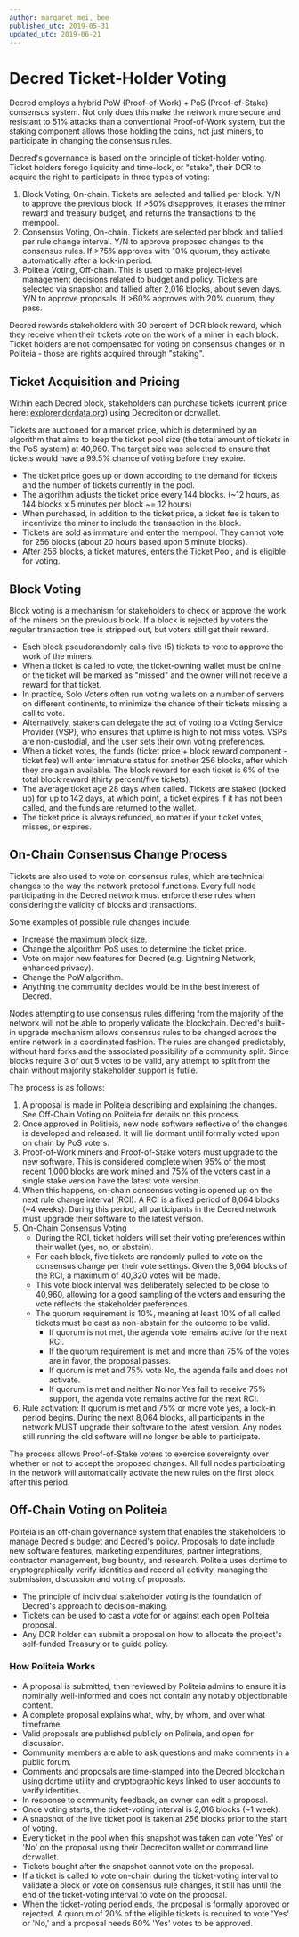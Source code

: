 ```yaml
---
author: margaret_mei, bee
published_utc: 2019-05-31
updated_utc: 2019-06-21
---
```


# Decred Ticket-Holder Voting

Decred employs a hybrid PoW (Proof-of-Work) + PoS (Proof-of-Stake) consensus system. Not only does this make the network more secure and resistant to 51% attacks than a conventional Proof-of-Work system, but the staking component allows those holding the coins, not just miners, to participate in changing the consensus rules.

Decred's governance is based on the principle of ticket-holder voting. Ticket holders forego liquidity and time-lock, or "stake", their DCR to acquire the right to participate in three types of voting:

1. Block Voting, On-chain. Tickets are selected and tallied per block. Y/N to approve the previous block. If >50% disapproves, it erases the miner reward and treasury budget, and returns the transactions to the mempool.
2. Consensus Voting, On-chain. Tickets are selected per block and tallied per rule change interval. Y/N to approve proposed changes to the consensus rules. If >75% approves with 10% quorum, they activate automatically after a lock-in period.
3. Politeia Voting, Off-chain. This is used to make project-level management decisions related to budget and policy. Tickets are selected via snapshot and tallied after 2,016 blocks, about seven days. Y/N to approve proposals. If >60% approves with 20% quorum, they pass.

Decred rewards stakeholders with 30 percent of DCR block reward, which they receive when their tickets vote on the work of a miner in each block. Ticket holders are not compensated for voting on consensus changes or in Politeia - those are rights acquired through "staking".

## Ticket Acquisition and Pricing

Within each Decred block, stakeholders can purchase tickets (current price here: [explorer.dcrdata.org](https://explorer.dcrdata.org/)) using Decrediton or dcrwallet.

Tickets are auctioned for a market price, which is determined by an algorithm that aims to keep the ticket pool size (the total amount of tickets in the PoS system) at 40,960. The target size was selected to ensure that tickets would have a 99.5% chance of voting before they expire.

- The ticket price goes up or down according to the demand for tickets and the number of tickets currently in the pool.
- The algorithm adjusts the ticket price every 144 blocks. (~12 hours, as 144 blocks x 5 minutes per block ~= 12 hours)
- When purchased, in addition to the ticket price, a ticket fee is taken to incentivize the miner to include the transaction in the block.
- Tickets are sold as immature and enter the mempool. They cannot vote for 256 blocks (about 20 hours based upon 5 minute blocks).
- After 256 blocks, a ticket matures, enters the Ticket Pool, and is eligible for voting.

## Block Voting

Block voting is a mechanism for stakeholders to check or approve the work of the miners on the previous block. If a block is rejected by voters the regular transaction tree is stripped out, but voters still get their reward.

- Each block pseudorandomly calls five (5) tickets to vote to approve the work of the miners.
- When a ticket is called to vote, the ticket-owning wallet must be online or the ticket will be marked as "missed" and the owner will not receive a reward for that ticket.
- In practice, Solo Voters often run voting wallets on a number of servers on different continents, to minimize the chance of their tickets missing a call to vote.
- Alternatively, stakers can delegate the act of voting to a Voting Service Provider (VSP), who ensures that uptime is high to not miss votes. VSPs are non-custodial, and the user sets their own voting preferences.
- When a ticket votes, the funds (ticket price + block reward component - ticket fee) will enter immature status for another 256 blocks, after which they are again available. The block reward for each ticket is 6% of the total block reward (thirty percent/five tickets).
- The average ticket age 28 days when called. Tickets are staked (locked up) for up to 142 days, at which point, a ticket expires if it has not been called, and the funds are returned to the wallet.
- The ticket price is always refunded, no matter if your ticket votes, misses, or expires.

## On-Chain Consensus Change Process

Tickets are also used to vote on consensus rules, which are technical changes to the way the network protocol functions. Every full node participating in the Decred network must enforce these rules when considering the validity of blocks and transactions.

Some examples of possible rule changes include:

- Increase the maximum block size.
- Change the algorithm PoS uses to determine the ticket price.
- Vote on major new features for Decred (e.g. Lightning Network, enhanced privacy).
- Change the PoW algorithm.
- Anything the community decides would be in the best interest of Decred.

Nodes attempting to use consensus rules differing from the majority of the network will not be able to properly validate the blockchain. Decred's built-in upgrade mechanism allows consensus rules to be changed across the entire network in a coordinated fashion. The rules are changed predictably, without hard forks and the associated possibility of a community split. Since blocks require 3 of out 5 votes to be valid, any attempt to split from the chain without majority stakeholder support is futile.

The process is as follows:

1. A proposal is made in Politeia describing and explaining the changes. See Off-Chain Voting on Politeia for details on this process.
2. Once approved in Politieia, new node software reflective of the changes is developed and released. It will lie dormant until formally voted upon on chain by PoS voters.
3. Proof-of-Work miners and Proof-of-Stake voters must upgrade to the new software. This is considered complete when 95% of the most recent 1,000 blocks are work mined and 75% of the voters cast in a single stake version have the latest vote version.
4. When this happens, on-chain consensus voting is opened up on the next rule change interval (RCI). A RCI is a fixed period of 8,064 blocks (~4 weeks). During this period, all participants in the Decred network must upgrade their software to the latest version.
5. On-Chain Consensus Voting
   - During the RCI, ticket holders will set their voting preferences within their wallet (yes, no, or abstain).
   - For each block, five tickets are randomly pulled to vote on the consensus change per their vote settings. Given the 8,064 blocks of the RCI, a maximum of 40,320 votes will be made.
   - This vote block interval was deliberately selected to be close to 40,960, allowing for a good sampling of the voters and ensuring the vote reflects the stakeholder preferences.
   - The quorum requirement is 10%, meaning at least 10% of all called tickets must be cast as non-abstain for the outcome to be valid.
     * If quorum is not met, the agenda vote remains active for the next RCI.
     * If the quorum requirement is met and more than 75% of the votes are in favor, the proposal passes.
     * If quorum is met and 75% vote No, the agenda fails and does not activate.
     * If quorum is met and neither No nor Yes fail to receive 75% support, the agenda vote remains active for the next RCI.
6. Rule activation: If quorum is met and 75% or more vote yes, a lock-in period begins. During the next 8,064 blocks, all participants in the network MUST upgrade their software to the latest version. Any nodes still running the old software will no longer be able to participate.

The process allows Proof-of-Stake voters to exercise sovereignty over whether or not to accept the proposed changes. All full nodes participating in the network will automatically activate the new rules on the first block after this period.

## Off-Chain Voting on Politeia

Politeia is an off-chain governance system that enables the stakeholders to manage Decred's budget and Decred's policy. Proposals to date include new software features, marketing expenditures, partner integrations, contractor management, bug bounty, and research. Politeia uses dcrtime to cryptographically verify identities and record all activity, managing the submission, discussion and voting of proposals.

- The principle of individual stakeholder voting is the foundation of Decred's approach to decision-making.
- Tickets can be used to cast a vote for or against each open Politeia proposal.
- Any DCR holder can submit a proposal on how to allocate the project's self-funded Treasury or to guide policy.

### How Politeia Works

- A proposal is submitted, then reviewed by Politeia admins to ensure it is nominally well-informed and does not contain any notably objectionable content.
- A complete proposal explains what, why, by whom, and over what timeframe.
- Valid proposals are published publicly on Politeia, and open for discussion.
- Community members are able to ask questions and make comments in a public forum.
- Comments and proposals are time-stamped into the Decred blockchain using dcrtime utility and cryptographic keys linked to user accounts to verify identities.
- In response to community feedback, an owner can edit a proposal.
- Once voting starts, the ticket-voting interval is 2,016 blocks (~1 week).
- A snapshot of the live ticket pool is taken at 256 blocks prior to the start of voting.
- Every ticket in the pool when this snapshot was taken can vote 'Yes' or 'No' on the proposal using their Decrediton wallet or command line dcrwallet.
- Tickets bought after the snapshot cannot vote on the proposal.
- If a ticket is called to vote on-chain during the ticket-voting interval to validate a block or vote on consensus rule changes, it still has until the end of the ticket-voting interval to vote on the proposal.
- When the ticket-voting period ends, the proposal is formally approved or rejected. A quorum of 20% of the eligible tickets is required to vote 'Yes' or 'No,' and a proposal needs 60% 'Yes' votes to be approved.
